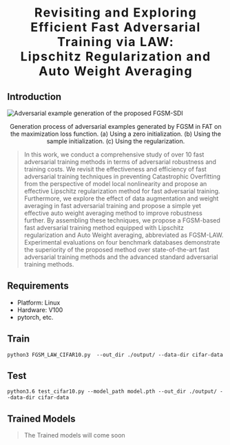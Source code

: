 <h1 align='center' style="text-align:center; font-weight:bold; font-size:2.0em;letter-spacing:2.0px;">
                Revisiting and Exploring Efficient Fast Adversarial Training via LAW:  </br> Lipschitz Regularization and Auto Weight Averaging </h1>
<p align='left' style="text-align:left;font-size:1.2em;">
</p>

## Introduction
![Adversarial example generation of the proposed FGSM-SDI](/imgs/home.png)
<p align="center">
Generation process of adversarial examples generated by FGSM in FAT on the maximization loss function. (a) Using a zero initialization. (b) Using
the sample initialization. (c) Using the regularization. 
</p>


> In this work, we conduct a comprehensive study of over 10 fast adversarial training methods in terms of adversarial robustness and training costs. We revisit the effectiveness and efficiency of fast adversarial training techniques in preventing Catastrophic Overfitting from the perspective of model local nonlinearity and propose an effective Lipschitz regularization method for fast adversarial training. Furthermore, we explore the effect of data augmentation and weight averaging in fast adversarial training and propose a simple yet effective auto weight averaging method to improve robustness further. By assembling these techniques, we propose a FGSM-based fast adversarial training method equipped with Lipschitz regularization and Auto Weight averaging, abbreviated as FGSM-LAW. Experimental evaluations on four benchmark databases demonstrate the superiority of the proposed method over state-of-the-art fast adversarial training methods and the advanced standard adversarial training methods.
## Requirements

- Platform: Linux
- Hardware: V100
- pytorch, etc.

## Train
```
python3 FGSM_LAW_CIFAR10.py  --out_dir ./output/ --data-dir cifar-data
```

## Test
```
python3.6 test_cifar10.py --model_path model.pth --out_dir ./output/ --data-dir cifar-data
```

## Trained Models
> The Trained models will come soon 
